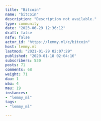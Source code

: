 ```yaml
---
title: "Bitcoin" 
name: "bitcoin"
description: "Description not available."
type: community
date: "2023-06-29 12:36:12"
draft: false
nsfw: false
actor_id: "https://lemmy.ml/c/bitcoin"
host: lemmy.ml
lastmod: "2021-01-29 02:07:29"
published: "2020-01-18 02:04:16"
subscribers: 530
posts: 71
comments: 68
weight: 71
dau: 1
wau: 4
mau: 19
instances:
- "lemmy_ml"
tags: 
- "lemmy_ml"

---
```

